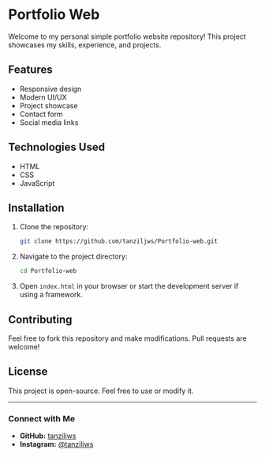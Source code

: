 # Portfolio Web

Welcome to my personal simple portfolio website repository! This project showcases my skills, experience, and projects.

## Features
- Responsive design
- Modern UI/UX
- Project showcase
- Contact form
- Social media links

## Technologies Used
- HTML
- CSS
- JavaScript

## Installation
1. Clone the repository:
   ```sh
   git clone https://github.com/tanziljws/Portfolio-web.git
   ```
2. Navigate to the project directory:
   ```sh
   cd Portfolio-web
   ```
3. Open `index.html` in your browser or start the development server if using a framework.

## Contributing
Feel free to fork this repository and make modifications. Pull requests are welcome!

## License
This project is open-source. Feel free to use or modify it.

---
### Connect with Me
- **GitHub:** [tanziljws](https://github.com/tanziljws)
- **Instagram:** [@tanziljws](https://instagram.com/tanziljws)


